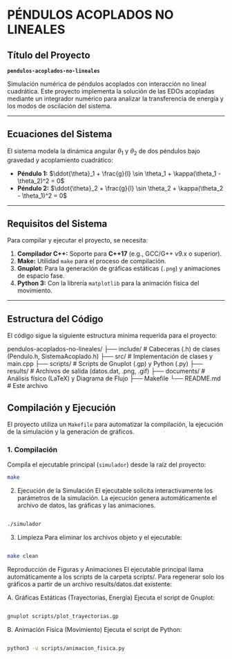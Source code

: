# PÉNDULOS ACOPLADOS NO LINEALES

## Título del Proyecto

**`pendulos-acoplados-no-lineales`**

Simulación numérica de péndulos acoplados con interacción no lineal cuadrática. Este proyecto implementa la solución de las EDOs acopladas mediante un integrador numérico para analizar la transferencia de energía y los modos de oscilación del sistema.

***

## Ecuaciones del Sistema

El sistema modela la dinámica angular $\theta_1$ y $\theta_2$ de dos péndulos bajo gravedad y acoplamiento cuadrático:

* **Péndulo 1:** $\ddot{\theta}_1 + \frac{g}{l} \sin \theta_1 + \kappa(\theta_1 - \theta_2)^2 = 0$
* **Péndulo 2:** $\ddot{\theta}_2 + \frac{g}{l} \sin \theta_2 + \kappa(\theta_2 - \theta_1)^2 = 0$

***

## Requisitos del Sistema

Para compilar y ejecutar el proyecto, se necesita:

1.  **Compilador C++:** Soporte para **C++17** (e.g., GCC/G++ v9.x o superior).
2.  **Make:** Utilidad `make` para el proceso de compilación.
3.  **Gnuplot:** Para la generación de gráficas estáticas (`.png`) y animaciones de espacio fase.
4.  **Python 3:** Con la librería `matplotlib` para la animación física del movimiento.

***

## Estructura del Código
El código sigue la siguiente estructura mínima requerida para el proyecto:

pendulos-acoplados-no-lineales/
├── include/           # Cabeceras (.h) de clases (Pendulo.h, SistemaAcoplado.h)
├── src/               # Implementación de clases y main.cpp
├── scripts/           # Scripts de Gnuplot (.gp) y Python (.py)
├── results/           # Archivos de salida (datos.dat, .png, .gif)
├── documents/         # Análisis físico (LaTeX) y Diagrama de Flujo
├── Makefile
└── README.md          # Este archivo

## Compilación y Ejecución

El proyecto utiliza un `Makefile` para automatizar la compilación, la ejecución de la simulación y la generación de gráficos.

### 1. Compilación

Compila el ejecutable principal (`simulador`) desde la raíz del proyecto:

```bash
make
```
2. Ejecución de la Simulación
El ejecutable solicita interactivamente los parámetros de la simulación. La ejecución genera automáticamente el archivo de datos, las gráficas y las animaciones.

```Bash

./simulador
``` 
3. Limpieza
Para eliminar los archivos objeto y el ejecutable:

```Bash

make clean
```
Reproducción de Figuras y Animaciones
El ejecutable principal llama automáticamente a los scripts de la carpeta scripts/. Para regenerar solo los gráficos a partir de un archivo results/datos.dat existente:

A. Gráficas Estáticas (Trayectorias, Energía)
Ejecuta el script de Gnuplot:

```Bash

gnuplot scripts/plot_trayectorias.gp
```
B. Animación Física (Movimiento)
Ejecuta el script de Python:

```Bash

python3 -u scripts/animacion_fisica.py
```

